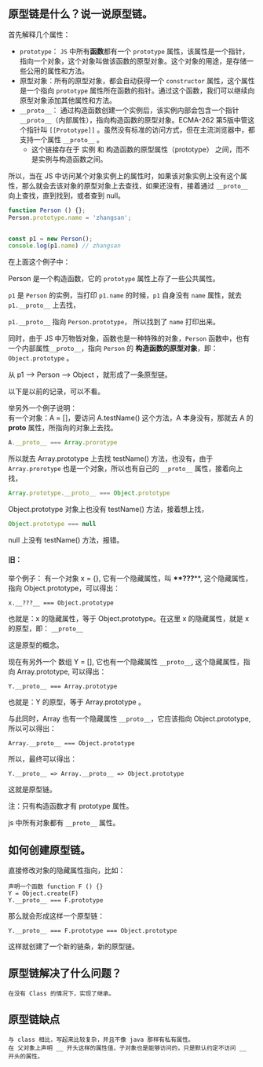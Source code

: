 ## 原型链是什么？说一说原型链。

首先解释几个属性：

- `prototype`： `JS` 中所有**函数**都有一个 `prototype`  属性，该属性是一个指针，指向一个对象，这个对象叫做该函数的原型对象。这个对象的用途，是存储一些公用的属性和方法。
- 原型对象：所有的原型对象，都会自动获得一个 `constructor` 属性，这个属性是一个指向 `prototype` 属性所在函数的指针。通过这个函数，我们可以继续向原型对象添加其他属性和方法。
- `__proto__`： 通过构造函数创建一个实例后，该实例内部会包含一个指针 `__proto__`（内部属性），指向构造函数的原型对象。ECMA-262 第5版中管这个指针叫 `[[Prototype]]` 。虽然没有标准的访问方式，但在主流浏览器中，都支持一个属性 `__proto__` 。
  - 这个链接存在于 实例 和 构造函数的原型属性（prototype） 之间，而不是实例与构造函数之间。



所以，当在 JS 中访问某个对象实例上的属性时，如果该对象实例上没有这个属性，那么就会去该对象的原型对象上去查找，如果还没有，接着通过 `__proto__` 向上查找，直到找到，或者查到 null。

```javascript
function Person () {};
Person.prototype.name = 'zhangsan';


const p1 = new Person();
console.log(p1.name) // zhangsan

```

在上面这个例子中：

Person 是一个构造函数，它的 `prototype` 属性上存了一些公共属性。

`p1` 是 `Person` 的实例，当打印 `p1.name` 的时候，`p1` 自身没有 `name` 属性，就去 `p1.__proto__` 上去找，

`p1.__proto__` 指向 `Person.prototype`， 所以找到了 `name` 打印出来。

同时，由于 JS 中万物皆对象，函数也是一种特殊的对象，`Person` 函数中，也有一个内部属性`__proto__`，指向 `Person` 的 **构造函数的原型对象**，即： `Object.prototype` 。

从 p1 --> Person --> Object ，就形成了一条原型链。

以下是以前的记录，可以不看。

[//]: # (理解原型链，只需要记住以下两点：   )

[//]: # (1、`constructor` 和 `__proto__` 属性是 对象 独有的。  )

[//]: # (2、`prototype` 属性是函数独有的。在 js 中，函数也是一种对象，所以函数也有 `constructor` 和 `__proto__`属性。)

[//]: # ()
[//]: # (以下是 MDN 的一些解释：)

[//]: # (Object 实例的 `__proto__` 访问器属性暴露了一个对象的 `[[Prototype]]`（一个对象或 null）。    )

[//]: # (`__proto__` 的 `getter` 函数暴露了一个对象内部的 `[[Prototype]]` 的值。  )

[//]: # (对于使用对象字面量创建的对象，该值是 `Object.prototype`。  )

[//]: # (对于使用数组字面量创建的对象，该值是 `Array.prototype`。  )

[//]: # (对于函数，该值是 `Function.prototype`。  )

[//]: # (你可以在继承与原型链中了解有关原型链的更多信息。  )

举另外一个例子说明：  
    有一个对象：A = []，要访问 A.testName() 这个方法，A 本身没有，那就去 A 的 __proto__ 属性，所指向的对象上去找。
```javascript
A.__proto__ === Array.prorotype
```
所以就去 Array.prototype 上去找 testName() 方法，也没有，由于 `Array.prorotype` 也是一个对象，所以也有自己的 `__proto__` 属性，接着向上找，
```javascript
Array.prototype.__proto__ === Object.prototype
```
Object.prototype 对象上也没有 testName() 方法，接着想上找，
```javascript
Object.prototype === null
```
null 上没有 testName() 方法，报错。

#### 旧：
举个例子：
有一个对象 x = {}, 它有一个隐藏属性，叫 __**???__**, 这个隐藏属性，指向 Object.prototype，可以得出：

```plain
x.__???__ === Object.prototype
```

也就是：x 的隐藏属性，等于 Object.prototype。在这里 x 的隐藏属性，就是 x 的原型，即： `__proto__`

这是原型的概念。

现在有另外一个 数组 Y = [], 它也有一个隐藏属性 `__proto__`, 这个隐藏属性，指向 Array.prototype, 可以得出：

```plain
Y.__proto__ === Array.prototype
```

也就是：Y 的原型，等于 Array.prototype 。

与此同时，Array 也有一个隐藏属性 `__proto__`，它应该指向 Object.prototype, 所以可以得出：

```plain
Array.__proto__ === Object.prototype
```

所以，最终可以得出：

```plain
Y.__proto__ => Array.__proto__ => Object.prototype
```

这就是原型链。

注：只有构造函数才有 prototype 属性。

js 中所有对象都有 `__proto__` 属性。

## 如何创建原型链。

直接修改对象的隐藏属性指向，比如：

```plain
声明一个函数 function F () {}
Y = Object.create(F)
Y.__proto__ === F.prototype
```

那么就会形成这样一个原型链：

```plain
Y.__proto__ === F.prototype === Object.prototype
```

这样就创建了一个新的链条，新的原型链。

## 原型链解决了什么问题？

```plain
在没有 Class 的情况下，实现了继承。
```

## 原型链缺点

```plain
与 class 相比，写起来比较复杂，并且不像 java 那样有私有属性。
在 父对象上声明 __ 开头这样的属性值，子对象也是能够访问的，只是默认约定不访问 __ 开头的属性。
```
